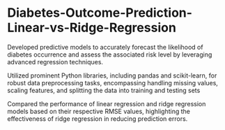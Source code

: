 # Diabetes-Outcome-Prediction-Linear-vs-Ridge-Regression
Developed predictive models to accurately forecast the likelihood of diabetes occurrence and assess the associated risk level by leveraging advanced regression techniques.

Utilized prominent Python libraries, including pandas and scikit-learn, for robust data preprocessing tasks, encompassing handling missing values, scaling features, and splitting the data into training and testing sets

Compared the performance of linear regression and ridge regression models based on their respective RMSE values, highlighting the effectiveness of ridge regression in reducing prediction errors.
